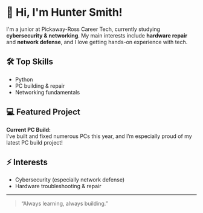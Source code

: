 # 👋 Hi, I'm Hunter Smith!

I'm a junior at Pickaway-Ross Career Tech, currently studying **cybersecurity & networking**. My main interests include **hardware repair** and **network defense**, and I love getting hands-on experience with tech. 

## 🛠️ Top Skills
- Python
- PC building & repair
- Networking fundamentals

## 💻 Featured Project
**Current PC Build:**  
I’ve built and fixed numerous PCs this year, and I’m especially proud of my latest PC build project!

## ⚡ Interests
- Cybersecurity (especially network defense)
- Hardware troubleshooting & repair

---

> “Always learning, always building.”

<!--
Want to connect? 
Add your social links here!
-->

